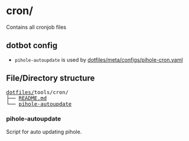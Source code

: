# cron/

Contains all cronjob files

## dotbot config

- `pihole-autoupdate` is used by [dotfiles/meta/configs/pihole-cron.yaml](https://github.com/Clumsy-Coder/dotfiles/blob/master/meta/configs/pihole-cron.yaml)

## File/Directory structure

<pre>
<a href="../../../../">dotfiles/</a>tools/cron/
├── <a href="./README.md">README.md</a>
└── <a href="./pihole-autoupdate">pihole-autoupdate</a>
</pre>

### pihole-autoupdate

Script for auto updating pihole.
